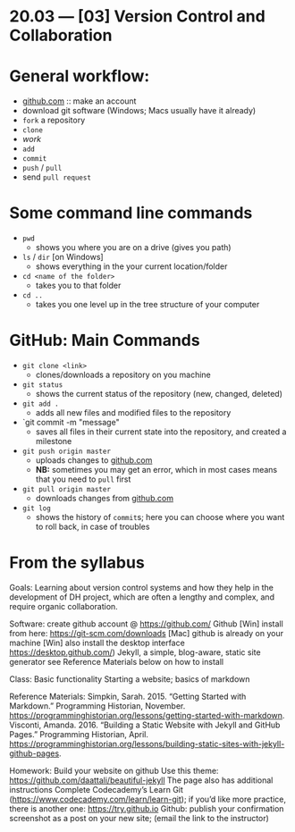 # 20.03 — [03] Version Control and Collaboration



# General workflow:

* [github.com](https://github.com/) :: make an account
* download git software (Windows; Macs usually have it already)
* `fork` a repository
* `clone`
* *work*
* `add`
* `commit`
* `push` / `pull`
* send `pull request`


# Some command line commands

* `pwd`
	- shows you where you are on a drive (gives you path)
* `ls` / `dir` [on Windows]
	- shows everything in the your current location/folder
* `cd <name of the folder>`
	- takes you to that folder
* `cd ..` 
	- takes you one level up in the tree structure of your computer

# GitHub: Main Commands

* `git clone <link>`
	- clones/downloads a repository on you machine
* `git status`
	- shows the current status of the repository (new, changed, deleted)
* `git add .`
	- adds all new files and modified files to the repository
* `git commit -m "message"
	- saves all files in their current state into the repository, and created a milestone
* `git push origin master`
	- uploads changes to [github.com](https://github.com/)
	- **NB:** sometimes you may get an error, which in most cases means that you need to `pull` first
* `git pull origin master`
	- downloads changes from [github.com](https://github.com/)
* `git log`
	- shows the history of `commit`s; here you can choose where you want to roll back, in case of troubles

# From the syllabus

Goals:
Learning about version control systems and how they help in the development of  DH project, which are often a lengthy and complex, and require organic collaboration. 


Software:
create github account @ https://github.com/
Github
[Win] install from here: https://git-scm.com/downloads 
[Mac] github is already on your machine
[Win] also install the desktop interface https://desktop.github.com/)
Jekyll, a simple, blog-aware, static site generator
see Reference Materials below on how to install


Class:
Basic functionality
Starting a website; basics of markdown


Reference Materials:
Simpkin, Sarah. 2015. “Getting Started with Markdown.” Programming Historian, November. https://programminghistorian.org/lessons/getting-started-with-markdown.
Visconti, Amanda. 2016. “Building a Static Website with Jekyll and GitHub Pages.” Programming Historian, April. https://programminghistorian.org/lessons/building-static-sites-with-jekyll-github-pages.


Homework:
Build your website on github
Use this theme: https://github.com/daattali/beautiful-jekyll
The page also has additional instructions
Complete Codecademy’s Learn Git (https://www.codecademy.com/learn/learn-git);
if you’d like more practice, there is another one: https://try.github.io 
Github: publish your confirmation screenshot as a post on your new site; (email the link to the instructor)


